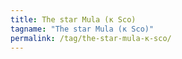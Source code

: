 ```yaml
---
title: The star Mula (κ Sco)
tagname: "The star Mula (κ Sco)"
permalink: /tag/the-star-mula-κ-sco/
---
```

